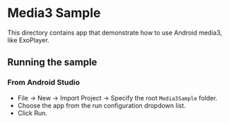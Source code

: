 # Media3 Sample

This directory contains app that demonstrate how to use Android media3,
like ExoPlayer.

## Running the sample

### From Android Studio

* File -> New -> Import Project -> Specify the root `Media3Sample` folder.
* Choose the app from the run configuration dropdown list.
* Click Run.
